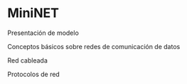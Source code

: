 # MiniNET

Presentación de modelo

Conceptos básicos sobre redes de comunicación de datos

Red cableada

Protocolos de red
